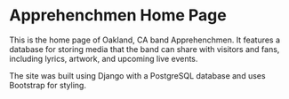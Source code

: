 # Apprehenchmen Home Page

This is the home page of Oakland, CA band Apprehenchmen. It features a database for storing media that the band can share with visitors and fans, including lyrics, artwork, and upcoming live events.

The site was built using Django with a PostgreSQL database and uses Bootstrap for styling.
